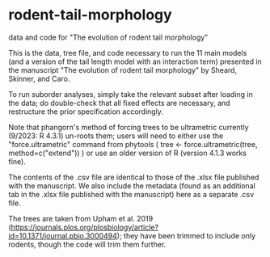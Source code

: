 # rodent-tail-morphology
data and code for "The evolution of rodent tail morphology"


This is the data, tree file, and code necessary to run the 11 main models (and a version of the tail length model with an interaction term) presented in the manuscript "The evolution of rodent tail morphology" by Sheard, Skinner, and Caro.

To run suborder analyses, simply take the relevant subset after loading in the data; do double-check that all fixed effects are necessary, and restructure the prior specification accordingly.

Note that phangorn's method of forcing trees to be ultrametric currently (9/2023: R 4.3.1) un-roots them; users will need to either use the "force.ultrametric" command from phytools ( tree <- force.ultrametric(tree, method=c("extend")) ) or use an older version of R (version 4.1.3 works fine).

The contents of the .csv file are identical to those of the .xlsx file published with the manuscript. We also include the metadata (found as an additional tab in the .xlsx file published with the manuscript) here as a separate .csv file.

The trees are taken from Upham et al. 2019 (https://journals.plos.org/plosbiology/article?id=10.1371/journal.pbio.3000494); they have been trimmed to include only rodents, though the code will trim them further.
